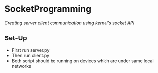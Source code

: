 # SocketProgramming
<i>Creating server client communication using kernel's socket API</i>

## Set-Up
- First run server.py
- Then run client.py
- Both script should be running on devices which are under same local networks 



